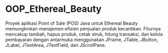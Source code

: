 # OOP_Ethereal_Beauty
Proyek aplikasi Point of Sale (POS) Java untuk Ethereal Beauty memungkinkan manajemen efisien penjualan produk kecantikan. Fiturnya mencakup tambah, hapus produk, cetak struk, hitung transaksi, dan kelola pembayaran dengan antarmuka menggunakan JFrame, JTable, JButton, JLabel, JTextArea, JTextField, dan JScrollPane.
